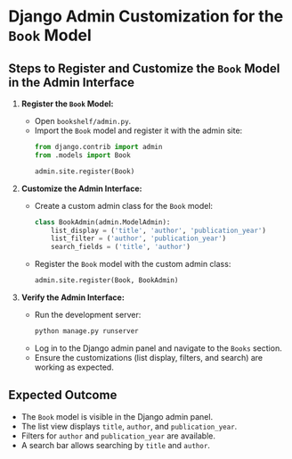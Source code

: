# Django Admin Customization for the `Book` Model

## Steps to Register and Customize the `Book` Model in the Admin Interface

1. **Register the `Book` Model:**
   - Open `bookshelf/admin.py`.
   - Import the `Book` model and register it with the admin site:
     ```python
     from django.contrib import admin
     from .models import Book

     admin.site.register(Book)
     ```

2. **Customize the Admin Interface:**
   - Create a custom admin class for the `Book` model:
     ```python
     class BookAdmin(admin.ModelAdmin):
         list_display = ('title', 'author', 'publication_year')
         list_filter = ('author', 'publication_year')
         search_fields = ('title', 'author')
     ```
   - Register the `Book` model with the custom admin class:
     ```python
     admin.site.register(Book, BookAdmin)
     ```

3. **Verify the Admin Interface:**
   - Run the development server:
     ```bash
     python manage.py runserver
     ```
   - Log in to the Django admin panel and navigate to the `Books` section.
   - Ensure the customizations (list display, filters, and search) are working as expected.

## Expected Outcome
- The `Book` model is visible in the Django admin panel.
- The list view displays `title`, `author`, and `publication_year`.
- Filters for `author` and `publication_year` are available.
- A search bar allows searching by `title` and `author`.
